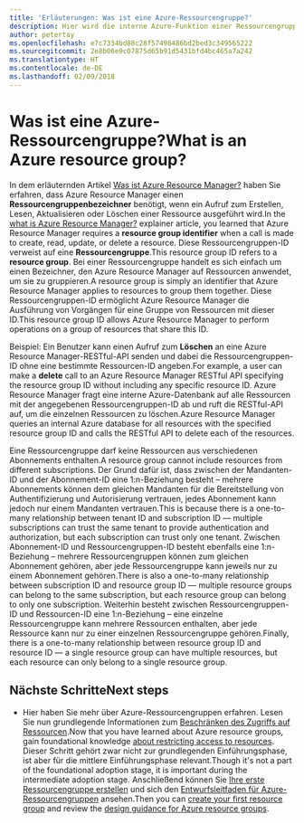 ```yaml
---
title: 'Erläuterungen: Was ist eine Azure-Ressourcengruppe?'
description: Hier wird die interne Azure-Funktion einer Ressourcengruppe erläutert.
author: petertay
ms.openlocfilehash: e7c7334bd88c28f57498486bd2bed3c349565222
ms.sourcegitcommit: 2e8b06e9c07875d65b91d5431bfd4bc465a7a242
ms.translationtype: HT
ms.contentlocale: de-DE
ms.lasthandoff: 02/09/2018
---
```

# <a name="what-is-an-azure-resource-group"></a><span data-ttu-id="77d60-103">Was ist eine Azure-Ressourcengruppe?</span><span class="sxs-lookup"><span data-stu-id="77d60-103">What is an Azure resource group?</span></span>

<span data-ttu-id="77d60-104">In dem erläuternden Artikel [Was ist Azure Resource Manager?](resource-manager-explainer.md) haben Sie erfahren, dass Azure Resource Manager einen **Ressourcengruppenbezeichner** benötigt, wenn ein Aufruf zum Erstellen, Lesen, Aktualisieren oder Löschen einer Ressource ausgeführt wird.</span><span class="sxs-lookup"><span data-stu-id="77d60-104">In the [what is Azure Resource Manager?](resource-manager-explainer.md) explainer article, you learned that Azure Resource Manager requires a **resource group identifier** when a call is made to create, read, update, or delete a resource.</span></span> <span data-ttu-id="77d60-105">Diese Ressourcengruppen-ID verweist auf eine **Ressourcengruppe**.</span><span class="sxs-lookup"><span data-stu-id="77d60-105">This resource group ID refers to a **resource group**.</span></span> <span data-ttu-id="77d60-106">Bei einer Ressourcengruppe handelt es sich einfach um einen Bezeichner, den Azure Resource Manager auf Ressourcen anwendet, um sie zu gruppieren.</span><span class="sxs-lookup"><span data-stu-id="77d60-106">A resource group is simply an identifier that Azure Resource Manager applies to resources to group them together.</span></span> <span data-ttu-id="77d60-107">Diese Ressourcengruppen-ID ermöglicht Azure Resource Manager die Ausführung von Vorgängen für eine Gruppe von Ressourcen mit dieser ID.</span><span class="sxs-lookup"><span data-stu-id="77d60-107">This resource group ID allows Azure Resource Manager to perform operations on a group of resources that share this ID.</span></span>

<span data-ttu-id="77d60-108">Beispiel: Ein Benutzer kann einen Aufruf zum **Löschen** an eine Azure Resource Manager-RESTful-API senden und dabei die Ressourcengruppen-ID ohne eine bestimmte Ressourcen-ID angeben.</span><span class="sxs-lookup"><span data-stu-id="77d60-108">For example, a user can make a **delete** call to an Azure Resource Manager RESTful API specifying the resource group ID without including any specific resource ID.</span></span> <span data-ttu-id="77d60-109">Azure Resource Manager fragt eine interne Azure-Datenbank auf alle Ressourcen mit der angegebenen Ressourcengruppen-ID ab und ruft die RESTful-API auf, um die einzelnen Ressourcen zu löschen.</span><span class="sxs-lookup"><span data-stu-id="77d60-109">Azure Resource Manager queries an internal Azure database for all resources with the specified resource group ID and calls the RESTful API to delete each of the resources.</span></span>

<span data-ttu-id="77d60-110">Eine Ressourcengruppe darf keine Ressourcen aus verschiedenen Abonnements enthalten.</span><span class="sxs-lookup"><span data-stu-id="77d60-110">A resource group cannot include resources from different subscriptions.</span></span> <span data-ttu-id="77d60-111">Der Grund dafür ist, dass zwischen der Mandanten-ID und der Abonnement-ID eine 1:n-Beziehung besteht – mehrere Abonnements können dem gleichen Mandanten für die Bereitstellung von Authentifizierung und Autorisierung vertrauen, jedes Abonnement kann jedoch nur einem Mandanten vertrauen.</span><span class="sxs-lookup"><span data-stu-id="77d60-111">This is because there is a one-to-many relationship between tenant ID and subscription ID &mdash; multiple subscriptions can trust the same tenant to provide authentication and authorization, but each subscription can trust only one tenant.</span></span> <span data-ttu-id="77d60-112">Zwischen Abonnement-ID und Ressourcengruppen-ID besteht ebenfalls eine 1:n-Beziehung – mehrere Ressourcengruppen können zum gleichen Abonnement gehören, aber jede Ressourcengruppe kann jeweils nur zu einem Abonnement gehören.</span><span class="sxs-lookup"><span data-stu-id="77d60-112">There is also a one-to-many relationship between subscription ID and resource group ID &mdash; multiple resource groups can belong to the same subscription, but each resource group can belong to only one subscription.</span></span> <span data-ttu-id="77d60-113">Weiterhin besteht zwischen Ressourcengruppen-ID und Ressourcen-ID eine 1:n-Beziehung – eine einzelne Ressourcengruppe kann mehrere Ressourcen enthalten, aber jede Ressource kann nur zu einer einzelnen Ressourcengruppe gehören.</span><span class="sxs-lookup"><span data-stu-id="77d60-113">Finally, there is a one-to-many relationship between resource group ID and resource ID &mdash; a single resource group can have multiple resources, but each resource can only belong to a single resource group.</span></span>

## <a name="next-steps"></a><span data-ttu-id="77d60-114">Nächste Schritte</span><span class="sxs-lookup"><span data-stu-id="77d60-114">Next steps</span></span>

* <span data-ttu-id="77d60-115">Hier haben Sie mehr über Azure-Ressourcengruppen erfahren. Lesen Sie nun grundlegende Informationen zum [Beschränken des Zugriffs auf Ressourcen](/azure/active-directory/active-directory-understanding-resource-access?toc=/azure/architecture/cloud-adoption-guide/toc.json).</span><span class="sxs-lookup"><span data-stu-id="77d60-115">Now that you have learned about Azure resource groups, gain foundational knowledge [about restricting access to resources](/azure/active-directory/active-directory-understanding-resource-access?toc=/azure/architecture/cloud-adoption-guide/toc.json).</span></span> <span data-ttu-id="77d60-116">Dieser Schritt gehört zwar nicht zur grundlegenden Einführungsphase, ist aber für die mittlere Einführungsphase relevant.</span><span class="sxs-lookup"><span data-stu-id="77d60-116">Though it's not a part of the foundational adoption stage, it is important during the intermediate adoption stage.</span></span> <span data-ttu-id="77d60-117">Anschließend können Sie [Ihre erste Ressourcengruppe erstellen](/azure/azure-resource-manager/resource-group-portal?toc=/azure/architecture/cloud-adoption-guide/toc.json) und sich den [Entwurfsleitfaden für Azure-Ressourcengruppen](resource-group.md) ansehen.</span><span class="sxs-lookup"><span data-stu-id="77d60-117">Then you can [create your first resource group](/azure/azure-resource-manager/resource-group-portal?toc=/azure/architecture/cloud-adoption-guide/toc.json) and review the [design guidance for Azure resource groups](resource-group.md).</span></span>
